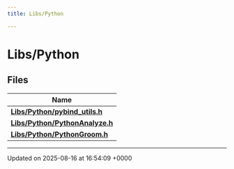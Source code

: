 ```yaml
---
title: Libs/Python

---
```


# Libs/Python



## Files

| Name           |
| -------------- |
| **[Libs/Python/pybind_utils.h](../Files/pybind__utils_8h.md#file-pybind-utils.h)**  |
| **[Libs/Python/PythonAnalyze.h](../Files/PythonAnalyze_8h.md#file-pythonanalyze.h)**  |
| **[Libs/Python/PythonGroom.h](../Files/PythonGroom_8h.md#file-pythongroom.h)**  |






-------------------------------

Updated on 2025-08-16 at 16:54:09 +0000
